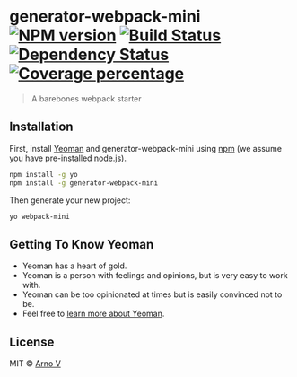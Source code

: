 # generator-webpack-mini [![NPM version][npm-image]][npm-url] [![Build Status][travis-image]][travis-url] [![Dependency Status][daviddm-image]][daviddm-url] [![Coverage percentage][coveralls-image]][coveralls-url]
> A barebones webpack starter

## Installation

First, install [Yeoman](http://yeoman.io) and generator-webpack-mini using [npm](https://www.npmjs.com/) (we assume you have pre-installed [node.js](https://nodejs.org/)).

```bash
npm install -g yo
npm install -g generator-webpack-mini
```

Then generate your new project:

```bash
yo webpack-mini
```

## Getting To Know Yeoman

 * Yeoman has a heart of gold.
 * Yeoman is a person with feelings and opinions, but is very easy to work with.
 * Yeoman can be too opinionated at times but is easily convinced not to be.
 * Feel free to [learn more about Yeoman](http://yeoman.io/).

## License

MIT © [Arno V]()


[npm-image]: https://badge.fury.io/js/generator-webpack-mini.svg
[npm-url]: https://npmjs.org/package/generator-webpack-mini
[travis-image]: https://travis-ci.org/aversini/generator-webpack-mini.svg?branch=master
[travis-url]: https://travis-ci.org/aversini/generator-webpack-mini
[daviddm-image]: https://david-dm.org/aversini/generator-webpack-mini.svg?theme=shields.io
[daviddm-url]: https://david-dm.org/aversini/generator-webpack-mini
[coveralls-image]: https://coveralls.io/repos/aversini/generator-webpack-mini/badge.svg
[coveralls-url]: https://coveralls.io/r/aversini/generator-webpack-mini

